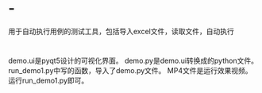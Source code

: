 # -
用于自动执行用例的测试工具，包括导入excel文件，读取文件，自动执行
# 
demo.ui是pyqt5设计的可视化界面。
demo.py是demo.ui转换成的python文件。
run_demo1.py中写的函数，导入了demo.py文件。
MP4文件是运行效果视频。
运行run_demo1.py即可。
